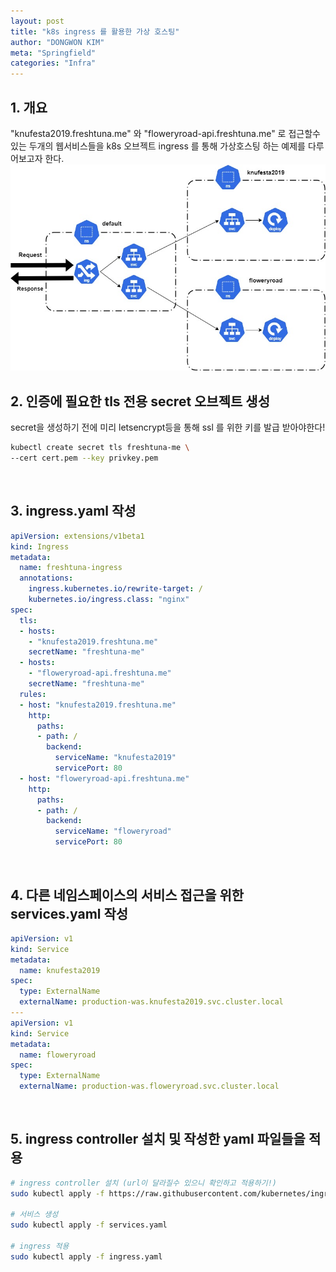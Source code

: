 ```yaml
---
layout: post
title: "k8s ingress 를 활용한 가상 호스팅"
author: "DONGWON KIM"
meta: "Springfield"
categories: "Infra"
---
```


## 1. 개요
"knufesta2019.freshtuna.me" 와 "floweryroad-api.freshtuna.me" 로 접근할수 있는 두개의 웹서비스들을 k8s 오브젝트 ingress 를 통해 가상호스팅 하는 예제를 다루어보고자 한다.
![Image Alt 텍스트](/img/2020/10/06/Ingress/virtual_hosting.jpg)
<br>

## 2. 인증에 필요한 tls 전용 secret 오브젝트 생성
secret을 생성하기 전에 미리 letsencrypt등을 통해 ssl 를 위한 키를 발급 받아야한다!

```sh
kubectl create secret tls freshtuna-me \
--cert cert.pem --key privkey.pem
```
<br>

## 3. ingress.yaml 작성
```yaml
apiVersion: extensions/v1beta1
kind: Ingress
metadata:
  name: freshtuna-ingress
  annotations:
    ingress.kubernetes.io/rewrite-target: /
    kubernetes.io/ingress.class: "nginx"
spec:
  tls:
  - hosts:
    - "knufesta2019.freshtuna.me"
    secretName: "freshtuna-me"
  - hosts:
    - "floweryroad-api.freshtuna.me"
    secretName: "freshtuna-me"
  rules:
  - host: "knufesta2019.freshtuna.me"
    http:
      paths:
      - path: /
        backend:
          serviceName: "knufesta2019"
          servicePort: 80
  - host: "floweryroad-api.freshtuna.me"
    http:
      paths:
      - path: /
        backend:
          serviceName: "floweryroad"
          servicePort: 80
```
<br>

## 4. 다른 네임스페이스의 서비스 접근을 위한 services.yaml 작성
```yaml
apiVersion: v1
kind: Service
metadata:
  name: knufesta2019
spec:
  type: ExternalName
  externalName: production-was.knufesta2019.svc.cluster.local
---
apiVersion: v1
kind: Service
metadata:
  name: floweryroad
spec:
  type: ExternalName
  externalName: production-was.floweryroad.svc.cluster.local
```
<br>

## 5. ingress controller 설치 및 작성한 yaml 파일들을 적용
```sh
# ingress controller 설치 (url이 달라질수 있으니 확인하고 적용하기!)
sudo kubectl apply -f https://raw.githubusercontent.com/kubernetes/ingress-nginx/controller-v0.35.0/deploy/static/provider/baremetal/deploy.yaml

# 서비스 생성
sudo kubectl apply -f services.yaml

# ingress 적용
sudo kubectl apply -f ingress.yaml
```
